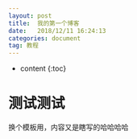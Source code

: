 ```yaml
---
layout: post
title:  我的第一个博客
date:   2018/12/11 16:24:13 
categories: document
tag: 教程
---
```


* content
{:toc}


测试测试
=====
换个模板用，内容又是瞎写的哈哈哈哈